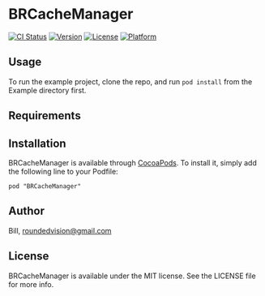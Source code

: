 # BRCacheManager

[![CI Status](http://img.shields.io/travis/Bill/BRCacheManager.svg?style=flat)](https://travis-ci.org/Bill/BRCacheManager)
[![Version](https://img.shields.io/cocoapods/v/BRCacheManager.svg?style=flat)](http://cocoadocs.org/docsets/BRCacheManager)
[![License](https://img.shields.io/cocoapods/l/BRCacheManager.svg?style=flat)](http://cocoadocs.org/docsets/BRCacheManager)
[![Platform](https://img.shields.io/cocoapods/p/BRCacheManager.svg?style=flat)](http://cocoadocs.org/docsets/BRCacheManager)

## Usage

To run the example project, clone the repo, and run `pod install` from the Example directory first.

## Requirements

## Installation

BRCacheManager is available through [CocoaPods](http://cocoapods.org). To install
it, simply add the following line to your Podfile:

    pod "BRCacheManager"

## Author

Bill, roundedvision@gmail.com

## License

BRCacheManager is available under the MIT license. See the LICENSE file for more info.

